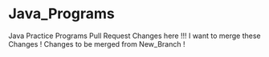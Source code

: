 # Java_Programs
Java Practice Programs
Pull Request Changes here !!!
I want to merge these Changes !
Changes to be merged from New_Branch ! 

